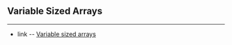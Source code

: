 ## Variable Sized Arrays
<hr>

- link --
[Variable sized arrays](https://www.hackerrank.com/challenges/variable-sized-arrays/problem)